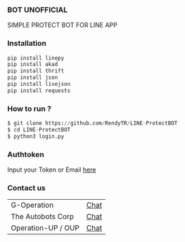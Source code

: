 ### BOT UNOFFICIAL
SIMPLE PROTECT BOT FOR LINE APP

### Installation
```python
pip install linepy
pip install akad
pip install thrift
pip install json
pip install livejson
pip install requests
```

### How to run ?
``` python
$ git clone https://github.com/RendyTR/LINE-ProtectBOT
$ cd LINE-ProtectBOT
$ python3 login.py
```

### Authtoken
Input your Token or Email <a href="https://github.com/RendyTR/LINE-ProtectBOT/blob/main/token/login.json">here</a>

### Contact us
<table>
    <tbody>
        <tr>
          <td>G-Operation</td>
          <td><a href="http://line.me/ti/p/~dont.ask.me.who">Chat</a></td>
        </tr>
        <tr>
          <td>The Autobots Corp</td>
          <td><a href="http://line.me/ti/p/~paptetekdong">Chat</a></td>
        </tr>
        <tr>
          <td>Operation-UP / OUP</td>
          <td><a href="http://line.me/ti/p/~@ivg8360z">Chat</a></td>
        </tr>
    <tbody>   
<table>
